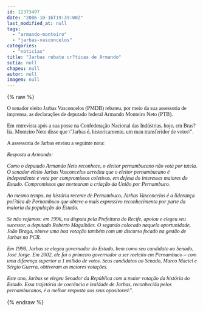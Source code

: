 ```yaml
---
id: 12373497
date: "2006-10-16T19:39:00Z"
last_modified_at: null
tags:
  - "armando-monteiro"
  - "jarbas-vasconcelos"
categories:
  - "noticias"
title: "Jarbas rebate cr?ticas de Armando"
sutia: null
chapeu: null
autor: null
imagem: null
---
```

{% raw %}
<p><P><FONT face=Verdana>O senador eleito Jarbas Vasconcelos (PMDB) rebateu, por meio da sua assessoria de imprensa, as declarações de deputado federal Armando Monteiro Neto (PTB). </FONT></P></p>
<p><P><FONT face=Verdana>Em entrevista após a sua posse na Confederação Nacional das Indústrias, hoje, em Bras?lia, Monteiro Neto disse que \"Jarbas é, historicamente, um mau transferidor de votos\". </FONT></P></p>
<p><P><FONT face=Verdana>A assessoria de Jarbas enviou a seguinte nota: </FONT></P><I></p>
<p><P><FONT face=Verdana>Resposta a Armando:</FONT></P></p>
<p><P><FONT face=Verdana>Como o deputado Armando Neto reconhece, o eleitor pernambucano não vota por tutela. O senador eleito Jarbas Vasconcelos acredita que o eleitor pernambucano é independente e vota por compromissos coletivos, em defesa do interesses maiores do Estado. Compromissos que nortearam a criação da União por Pernambuco.</FONT></P></p>
<p><P><FONT face=Verdana>Ao mesmo tempo, na história recente de Pernambuco, Jarbas Vasconcelos é a liderança pol?tica de Pernambuco que obteve o mais expressivo reconhecimento por parte da maioria da população do Estado.</FONT></P></p>
<p><P><FONT face=Verdana>Se não vejamos: em 1996, na disputa pela Prefeitura do Recife, apoiou e elegeu seu sucessor, o deputado Roberto Magalhães. O segundo colocado naquela oportunidade, João Braga, obteve uma boa votação também com um discurso focado na gestão de Jarbas na PCR. </FONT></P></p>
<p><P><FONT face=Verdana>Em 1998, Jarbas se elegeu governador do Estado, bem como seu candidato ao Senado, José Jorge. Em 2002, ele foi o primeiro governador a ser reeleito em Pernambuco – com uma diferença superior a 1 milhão de votos. Seus candidatos ao Senado, Marco Maciel e Sérgio Guerra, obtiveram as maiores votações.</FONT></P></p>
<p><P><FONT face=Verdana>Este ano, Jarbas se elegeu Senador da República com a maior votação da história do Estado. Essa trajetória de coerência e lealdade de Jarbas, reconhecida pelos pernambucanos, é a melhor resposta aos seus opositores\".</FONT></P></I> </p>
{% endraw %}
